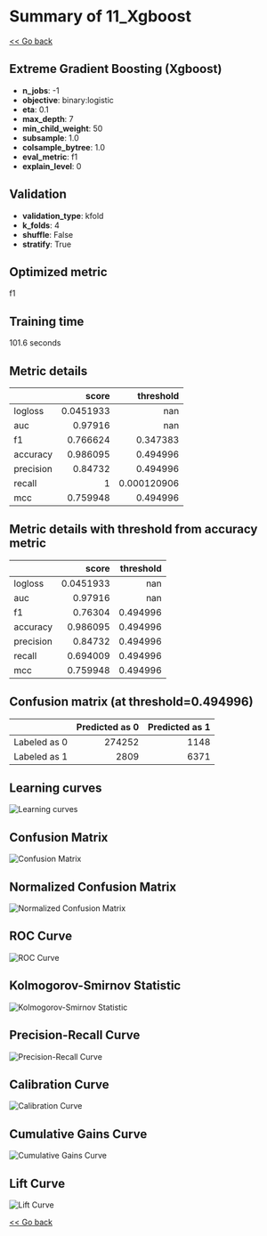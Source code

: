 # Summary of 11_Xgboost

[<< Go back](../README.md)


## Extreme Gradient Boosting (Xgboost)
- **n_jobs**: -1
- **objective**: binary:logistic
- **eta**: 0.1
- **max_depth**: 7
- **min_child_weight**: 50
- **subsample**: 1.0
- **colsample_bytree**: 1.0
- **eval_metric**: f1
- **explain_level**: 0

## Validation
 - **validation_type**: kfold
 - **k_folds**: 4
 - **shuffle**: False
 - **stratify**: True

## Optimized metric
f1

## Training time

101.6 seconds

## Metric details
|           |     score |     threshold |
|:----------|----------:|--------------:|
| logloss   | 0.0451933 | nan           |
| auc       | 0.97916   | nan           |
| f1        | 0.766624  |   0.347383    |
| accuracy  | 0.986095  |   0.494996    |
| precision | 0.84732   |   0.494996    |
| recall    | 1         |   0.000120906 |
| mcc       | 0.759948  |   0.494996    |


## Metric details with threshold from accuracy metric
|           |     score |   threshold |
|:----------|----------:|------------:|
| logloss   | 0.0451933 |  nan        |
| auc       | 0.97916   |  nan        |
| f1        | 0.76304   |    0.494996 |
| accuracy  | 0.986095  |    0.494996 |
| precision | 0.84732   |    0.494996 |
| recall    | 0.694009  |    0.494996 |
| mcc       | 0.759948  |    0.494996 |


## Confusion matrix (at threshold=0.494996)
|              |   Predicted as 0 |   Predicted as 1 |
|:-------------|-----------------:|-----------------:|
| Labeled as 0 |           274252 |             1148 |
| Labeled as 1 |             2809 |             6371 |

## Learning curves
![Learning curves](learning_curves.png)
## Confusion Matrix

![Confusion Matrix](confusion_matrix.png)


## Normalized Confusion Matrix

![Normalized Confusion Matrix](confusion_matrix_normalized.png)


## ROC Curve

![ROC Curve](roc_curve.png)


## Kolmogorov-Smirnov Statistic

![Kolmogorov-Smirnov Statistic](ks_statistic.png)


## Precision-Recall Curve

![Precision-Recall Curve](precision_recall_curve.png)


## Calibration Curve

![Calibration Curve](calibration_curve_curve.png)


## Cumulative Gains Curve

![Cumulative Gains Curve](cumulative_gains_curve.png)


## Lift Curve

![Lift Curve](lift_curve.png)



[<< Go back](../README.md)
